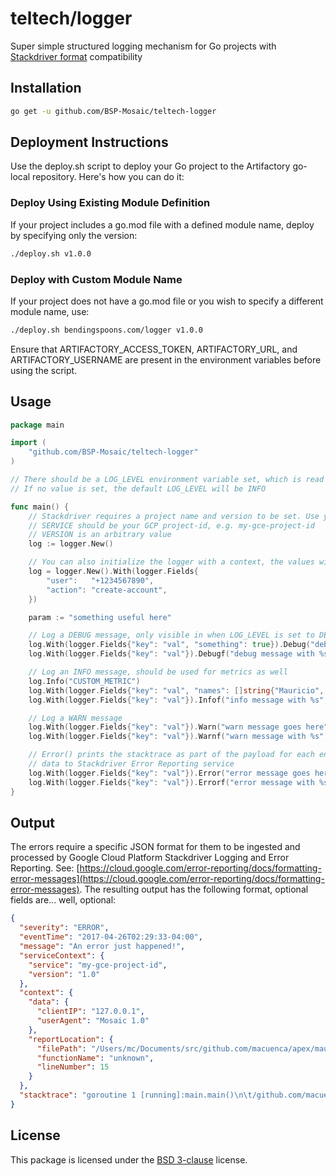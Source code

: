 # teltech/logger

Super simple structured logging mechanism for Go projects with [Stackdriver format](https://cloud.google.com/error-reporting/docs/formatting-error-messages) compatibility

## Installation

```sh
go get -u github.com/BSP-Mosaic/teltech-logger
```

## Deployment Instructions

Use the deploy.sh script to deploy your Go project to the Artifactory go-local repository. Here's how you can do it:

### Deploy Using Existing Module Definition

If your project includes a go.mod file with a defined module name, deploy by specifying only the version:

```sh
./deploy.sh v1.0.0
```

### Deploy with Custom Module Name

If your project does not have a go.mod file or you wish to specify a different module name, use:

```sh
./deploy.sh bendingspoons.com/logger v1.0.0
```

Ensure that ARTIFACTORY_ACCESS_TOKEN, ARTIFACTORY_URL, and ARTIFACTORY_USERNAME are present in the environment variables before using the script.

## Usage

```go
package main

import (
    "github.com/BSP-Mosaic/teltech-logger"
)

// There should be a LOG_LEVEL environment variable set, which is read by the library
// If no value is set, the default LOG_LEVEL will be INFO

func main() {
    // Stackdriver requires a project name and version to be set. Use your environment for these values.
    // SERVICE should be your GCP project-id, e.g. my-gce-project-id
    // VERSION is an arbitrary value
    log := logger.New()

    // You can also initialize the logger with a context, the values will persisted throughout the scope of the logger instance
    log = logger.New().With(logger.Fields{
        "user":   "+1234567890",
        "action": "create-account",
    })

    param := "something useful here"

    // Log a DEBUG message, only visible in when LOG_LEVEL is set to DEBUG
    log.With(logger.Fields{"key": "val", "something": true}).Debug("debug message goes here")
    log.With(logger.Fields{"key": "val"}).Debugf("debug message with %s", param)

    // Log an INFO message, should be used for metrics as well
    log.Info("CUSTOM_METRIC")
    log.With(logger.Fields{"key": "val", "names": []string{"Mauricio", "Manuel"}}).Info("info message goes here")
    log.With(logger.Fields{"key": "val"}).Infof("info message with %s", param)

    // Log a WARN message
    log.With(logger.Fields{"key": "val"}).Warn("warn message goes here")
    log.With(logger.Fields{"key": "val"}).Warnf("warn message with %s", param)

    // Error() prints the stacktrace as part of the payload for each entry and sends the
    // data to Stackdriver Error Reporting service
    log.With(logger.Fields{"key": "val"}).Error("error message goes here")
    log.With(logger.Fields{"key": "val"}).Errorf("error message with %s", param)
}
```

## Output

The errors require a specific JSON format for them to be ingested and processed by Google Cloud Platform Stackdriver Logging and Error Reporting. See: [https://cloud.google.com/error-reporting/docs/formatting-error-messages](https://cloud.google.com/error-reporting/docs/formatting-error-messages). The resulting output has the following format, optional fields are... well, optional:

```json
{
  "severity": "ERROR",
  "eventTime": "2017-04-26T02:29:33-04:00",
  "message": "An error just happened!",
  "serviceContext": {
    "service": "my-gce-project-id",
    "version": "1.0"
  },
  "context": {
    "data": {
      "clientIP": "127.0.0.1",
      "userAgent": "Mosaic 1.0"
    },
    "reportLocation": {
      "filePath": "/Users/mc/Documents/src/github.com/macuenca/apex/mauricio.go",
      "functionName": "unknown",
      "lineNumber": 15
    }
  },
  "stacktrace": "goroutine 1 [running]:main.main()\n\t/github.com/macuenca/mauricio.go:15 +0x1a9\n"
}
```

## License

This package is licensed under the [BSD 3-clause](https://opensource.org/licenses/BSD-3-Clause) license.

